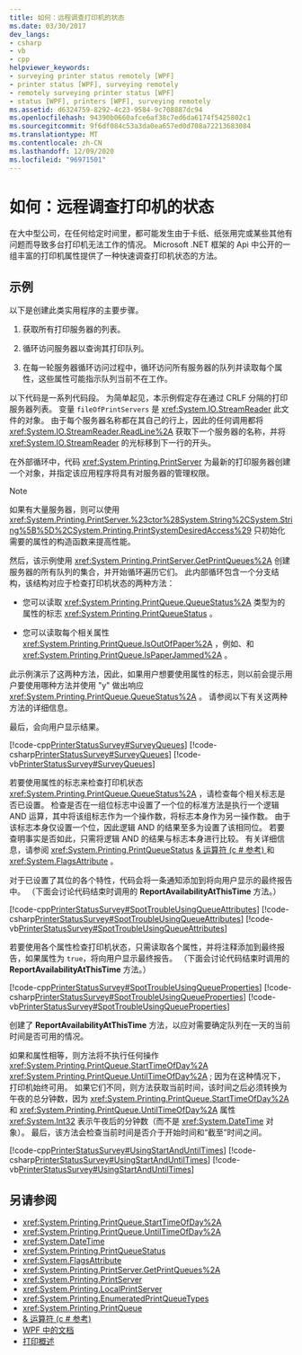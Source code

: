 ```yaml
---
title: 如何：远程调查打印机的状态
ms.date: 03/30/2017
dev_langs:
- csharp
- vb
- cpp
helpviewer_keywords:
- surveying printer status remotely [WPF]
- printer status [WPF], surveying remotely
- remotely surveying printer status [WPF]
- status [WPF], printers [WPF], surveying remotely
ms.assetid: d6324759-8292-4c23-9584-9c708887dc94
ms.openlocfilehash: 94390b0660afce6af38c7ed6da6174f5425802c1
ms.sourcegitcommit: 9f6df084c53a3da0ea657ed0d708a72213683084
ms.translationtype: MT
ms.contentlocale: zh-CN
ms.lasthandoff: 12/09/2020
ms.locfileid: "96971501"
---
```

# <a name="how-to-remotely-survey-the-status-of-printers"></a>如何：远程调查打印机的状态
在大中型公司，在任何给定时间里，都可能发生由于卡纸、纸张用完或某些其他有问题而导致多台打印机无法工作的情况。 Microsoft .NET 框架的 Api 中公开的一组丰富的打印机属性提供了一种快速调查打印机状态的方法。  
  
## <a name="example"></a>示例  
 以下是创建此类实用程序的主要步骤。  
  
1. 获取所有打印服务器的列表。  
  
2. 循环访问服务器以查询其打印队列。  
  
3. 在每一轮服务器循环访问过程中，循环访问所有服务器的队列并读取每个属性，这些属性可能指示队列当前不在工作。  
  
 以下代码是一系列代码段。 为简单起见，本示例假定存在通过 CRLF 分隔的打印服务器列表。 变量 `fileOfPrintServers` 是 <xref:System.IO.StreamReader> 此文件的对象。 由于每个服务器名称都在其自己的行上，因此的任何调用都将 <xref:System.IO.StreamReader.ReadLine%2A> 获取下一个服务器的名称，并将 <xref:System.IO.StreamReader> 的光标移到下一行的开头。  
  
 在外部循环中，代码 <xref:System.Printing.PrintServer> 为最新的打印服务器创建一个对象，并指定该应用程序将具有对服务器的管理权限。  
  
> [!NOTE]
> 如果有大量服务器，则可以使用 <xref:System.Printing.PrintServer.%23ctor%28System.String%2CSystem.String%5B%5D%2CSystem.Printing.PrintSystemDesiredAccess%29> 只初始化需要的属性的构造函数来提高性能。  
  
 然后，该示例使用 <xref:System.Printing.PrintServer.GetPrintQueues%2A> 创建服务器的所有队列的集合，并开始循环遍历它们。 此内部循环包含一个分支结构，该结构对应于检查打印机状态的两种方法：  
  
- 您可以读取 <xref:System.Printing.PrintQueue.QueueStatus%2A> 类型为的属性的标志 <xref:System.Printing.PrintQueueStatus> 。  
  
- 您可以读取每个相关属性 <xref:System.Printing.PrintQueue.IsOutOfPaper%2A> ，例如、和 <xref:System.Printing.PrintQueue.IsPaperJammed%2A> 。  
  
 此示例演示了这两种方法，因此，如果用户想要使用属性的标志，则以前会提示用户要使用哪种方法并使用 "y" 做出响应 <xref:System.Printing.PrintQueue.QueueStatus%2A> 。 请参阅以下有关这两种方法的详细信息。  
  
 最后，会向用户显示结果。  
  
 [!code-cpp[PrinterStatusSurvey#SurveyQueues](~/samples/snippets/cpp/VS_Snippets_Wpf/PrinterStatusSurvey/CPP/Program.cpp#surveyqueues)]
 [!code-csharp[PrinterStatusSurvey#SurveyQueues](~/samples/snippets/csharp/VS_Snippets_Wpf/PrinterStatusSurvey/CSharp/Program.cs#surveyqueues)]
 [!code-vb[PrinterStatusSurvey#SurveyQueues](~/samples/snippets/visualbasic/VS_Snippets_Wpf/PrinterStatusSurvey/visualbasic/program.vb#surveyqueues)]  
  
 若要使用属性的标志来检查打印机状态 <xref:System.Printing.PrintQueue.QueueStatus%2A> ，请检查每个相关标志是否已设置。 检查是否在一组位标志中设置了一个位的标准方法是执行一个逻辑 AND 运算，其中将该组标志作为一个操作数，将标志本身作为另一操作数。 由于该标志本身仅设置一个位，因此逻辑 AND 的结果至多为设置了该相同位。 若要查明事实是否如此，只需将逻辑 AND 的结果与标志本身进行比较。 有关详细信息，请参阅 <xref:System.Printing.PrintQueueStatus> [& 运算符 (c # 参考) ](/dotnet/csharp/language-reference/operators/bitwise-and-shift-operators#logical-and-operator-)和 <xref:System.FlagsAttribute> 。  
  
 对于已设置了其位的各个特性，代码会将一条通知添加到将向用户显示的最终报告中。 （下面会讨论代码结束时调用的 **ReportAvailabilityAtThisTime** 方法。）  
  
 [!code-cpp[PrinterStatusSurvey#SpotTroubleUsingQueueAttributes](~/samples/snippets/cpp/VS_Snippets_Wpf/PrinterStatusSurvey/CPP/Program.cpp#spottroubleusingqueueattributes)]
 [!code-csharp[PrinterStatusSurvey#SpotTroubleUsingQueueAttributes](~/samples/snippets/csharp/VS_Snippets_Wpf/PrinterStatusSurvey/CSharp/Program.cs#spottroubleusingqueueattributes)]
 [!code-vb[PrinterStatusSurvey#SpotTroubleUsingQueueAttributes](~/samples/snippets/visualbasic/VS_Snippets_Wpf/PrinterStatusSurvey/visualbasic/program.vb#spottroubleusingqueueattributes)]  
  
 若要使用各个属性检查打印机状态，只需读取各个属性，并将注释添加到最终报告，如果属性为 `true`，将向用户显示最终报告。 （下面会讨论代码结束时调用的 **ReportAvailabilityAtThisTime** 方法。）  
  
 [!code-cpp[PrinterStatusSurvey#SpotTroubleUsingQueueProperties](~/samples/snippets/cpp/VS_Snippets_Wpf/PrinterStatusSurvey/CPP/Program.cpp#spottroubleusingqueueproperties)]
 [!code-csharp[PrinterStatusSurvey#SpotTroubleUsingQueueProperties](~/samples/snippets/csharp/VS_Snippets_Wpf/PrinterStatusSurvey/CSharp/Program.cs#spottroubleusingqueueproperties)]
 [!code-vb[PrinterStatusSurvey#SpotTroubleUsingQueueProperties](~/samples/snippets/visualbasic/VS_Snippets_Wpf/PrinterStatusSurvey/visualbasic/program.vb#spottroubleusingqueueproperties)]  
  
 创建了 **ReportAvailabilityAtThisTime** 方法，以应对需要确定队列在一天的当前时间是否可用的情况。  
  
 如果和属性相等，则方法将不执行任何操作 <xref:System.Printing.PrintQueue.StartTimeOfDay%2A> <xref:System.Printing.PrintQueue.UntilTimeOfDay%2A> ; 因为在这种情况下，打印机始终可用。 如果它们不同，则方法获取当前时间，该时间之后必须转换为午夜的总分钟数，因为 <xref:System.Printing.PrintQueue.StartTimeOfDay%2A> 和 <xref:System.Printing.PrintQueue.UntilTimeOfDay%2A> 属性 <xref:System.Int32> 表示午夜后的分钟数（而不是 <xref:System.DateTime> 对象）。 最后，该方法会检查当前时间是否介于开始时间和“截至”时间之间。  
  
 [!code-cpp[PrinterStatusSurvey#UsingStartAndUntilTimes](~/samples/snippets/cpp/VS_Snippets_Wpf/PrinterStatusSurvey/CPP/Program.cpp#usingstartanduntiltimes)]
 [!code-csharp[PrinterStatusSurvey#UsingStartAndUntilTimes](~/samples/snippets/csharp/VS_Snippets_Wpf/PrinterStatusSurvey/CSharp/Program.cs#usingstartanduntiltimes)]
 [!code-vb[PrinterStatusSurvey#UsingStartAndUntilTimes](~/samples/snippets/visualbasic/VS_Snippets_Wpf/PrinterStatusSurvey/visualbasic/program.vb#usingstartanduntiltimes)]  
  
## <a name="see-also"></a>另请参阅

- <xref:System.Printing.PrintQueue.StartTimeOfDay%2A>
- <xref:System.Printing.PrintQueue.UntilTimeOfDay%2A>
- <xref:System.DateTime>
- <xref:System.Printing.PrintQueueStatus>
- <xref:System.FlagsAttribute>
- <xref:System.Printing.PrintServer.GetPrintQueues%2A>
- <xref:System.Printing.PrintServer>
- <xref:System.Printing.LocalPrintServer>
- <xref:System.Printing.EnumeratedPrintQueueTypes>
- <xref:System.Printing.PrintQueue>
- [& 运算符 (c # 参考) ](/dotnet/csharp/language-reference/operators/bitwise-and-shift-operators#logical-and-operator-)
- [WPF 中的文档](documents-in-wpf.md)
- [打印概述](printing-overview.md)
